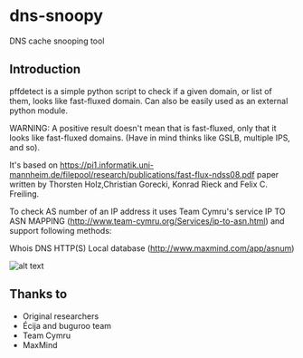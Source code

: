 dns-snoopy
==========

DNS cache snooping tool

Introduction
-----
pffdetect is a simple python script to check if a given domain, or list of them, looks like fast-fluxed domain. Can also be easily used as an external python module.

WARNING: A positive result doesn't mean that is fast-fluxed, only that it looks like fast-fluxed domains. (Have in mind thinks like GSLB, multiple IPS, and so).

It's based on https://pi1.informatik.uni-mannheim.de/filepool/research/publications/fast-flux-ndss08.pdf paper written by Thorsten Holz,Christian Gorecki, Konrad Rieck and Felix C. Freiling.

To check AS number of an IP address it uses Team Cymru's service IP TO ASN MAPPING (http://www.team-cymru.org/Services/ip-to-asn.html) and support following methods:

Whois
DNS
HTTP(S)
Local database (http://www.maxmind.com/app/asnum)

![alt text](http://i45.tinypic.com/34r7mo9.jpg "dns-snoopy in action!")

Thanks to
-----
* Original researchers
* Écija and buguroo team
* Team Cymru
* MaxMind
